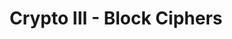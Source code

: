 ---
title: Crypto III - Block Ciphers
time_start: 2023-04-20T18:00:00.000-05:00
time_close: ""
week_number: 13
credit:
  - Sagnik
featured: true
location: Siebel CS 1404 + Zoom
slides: Week 13_ Block Ciphers.pdf
recording: "https://youtu.be/_306cGxLeTw"
tags:
  - crypto
  - aes
  - block ciphers
---